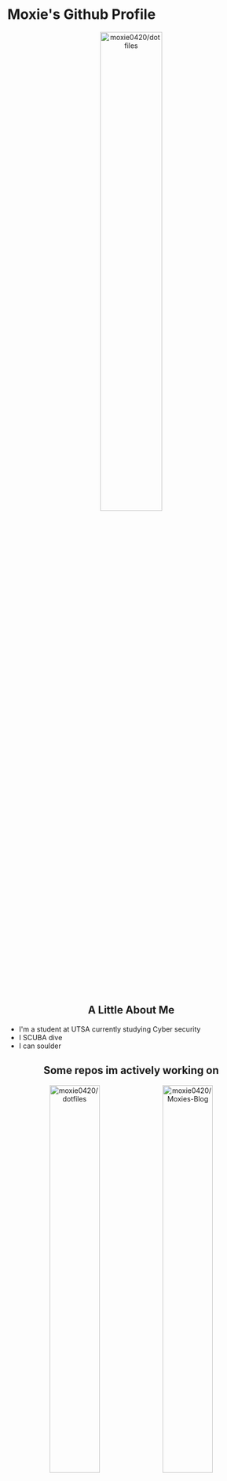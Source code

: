 # Moxie's Github Profile
<!--
**moxie0420/moxie0420** is a ✨ _special_ ✨ repository because its `README.md` (this file) appears on your GitHub profile.

Here are some ideas to get you started:

- 🔭 I’m currently working on ...
- 🌱 I’m currently learning ...
- 👯 I’m looking to collaborate on ...
- 🤔 I’m looking for help with ...
- 💬 Ask me about ...
- 📫 How to reach me: ...
- 😄 Pronouns: ...
- ⚡ Fun fact: ...
-->

<p align="center">
  <img src="https://github-readme-stats.vercel.app/api?username=moxie0420&theme=rose_pine"  alt="moxie0420/dotfiles" width="50%"  />
</p>

<h2 align="center">A Little About Me</h2>

* I'm a student at UTSA currently studying Cyber security
* I SCUBA dive
* I can soulder

<h2 align="center">Some repos im actively working on</h2>

<p align="center">
  <img src="https://github-readme-stats.vercel.app/api/pin/?username=moxie0420&repo=dotfiles&theme=rose_pine"  alt="moxie0420/dotfiles" width="45%" />
  <img src="https://github-readme-stats.vercel.app/api/pin/?username=moxie0420&repo=Moxies-Blog&theme=rose_pine" alt="moxie0420/Moxies-Blog" width="45%">
</p>
